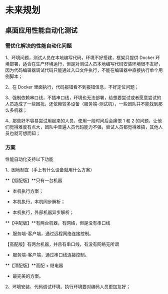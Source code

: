 # 未来规划

## 桌面应用性能自动化测试

### 需优化解决的性能自动化问题

1、环境问题，测试人员在本地编写代码，环境不好搭建，框架只提供 Docker 环境部署，适合在生产环境运行，但是对测试人员本地编写代码安装环境很不友好，因为代码编辑器调试代码只能通过入口文件执行，不能在编辑器中直接执行单个用例脚本；

2、在 Docker 里面执行，代码报错看不到报错信息，不好定位问题；

3、强制依赖串口线，不插串口线，环境也无法部署，给想要尝试或者愿意尝试的人员造成了一些困扰，还依赖较多设备（服务端-测试机），一些团队并不能找到那么多机器；

4、那些好不容易尝试用起来的人员，使用一段时间后会痛恨 1 和 2 的问题，让他们觉得难度有点大，团队中普遍人员代码能力不强，尝试人员都觉得难搞，其他人员也就可想而知；

### 方案

性能自动化支持以下功能

1、因地制宜（手上有什么设备就用什么方案）

**【低配版】**只有一台机器

- 本机执行方案；

- 本机执行，本机同步解析；

- 本机执行，外部机器异步解析；

**【中配版】**有两台机器，有网络，但是没有串口线

- 服务端-客户端，通过远程网络连接控制。

【高配版】有两台机器，并且有串口线，有没有网络无所谓

- 服务端-客户端，通过串口线连接控制。

**【顶配版】**高配 + 继电器

- 最完美的方案。

2、环境安装、代码调试环境、执行环境要对编码人员更加友好；